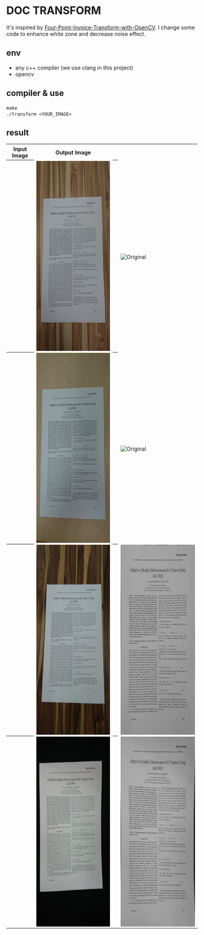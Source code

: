 # DOC TRANSFORM

It's inspired by [Four-Point-Invoice-Transform-with-OpenCV](https://github.com/KMKnation/Four-Point-Invoice-Transform-with-OpenCV). I change some code to enhance white zone and decrease noise effect.

## env
- any c++ compiler (we use clang in this project)
- opencv

## compiler & use
```
make
./transform <YOUR_IMAGE>
```

## result
<Table>
    <tr>
        <th>Input Image</th>
        <th>Output Image</th>
    </tr>
    <tr>
        <th><td><img src="https://github.com/jysh1214/doc_transform/blob/main/asset/1.jpg" alt="Original" width="400" height="500" align="middle"/></td></th>
        <th><td><img src="https://github.com/jysh1214/doc_transform/blob/main/asset/1_output.png" alt="Original" width="400" height="500" align="middle"/></td></th>
    </tr>
        <tr>
        <th><td><img src="https://github.com/jysh1214/doc_transform/blob/main/asset/2.jpg" alt="Original" width="400" height="500" align="middle"/></td></th>
        <th><td><img src="https://github.com/jysh1214/doc_transform/blob/main/asset/2_output.png" alt="Original" width="400" height="500" align="middle"/></td></th>
    </tr>
        <tr>
        <th><td><img src="https://github.com/jysh1214/doc_transform/blob/main/asset/3.jpg" alt="Original" width="400" height="500" align="middle"/></td></th>
        <th><td><img src="https://github.com/jysh1214/doc_transform/blob/main/asset/3_output.png" alt="Original" width="400" height="500" align="middle"/></td></th>
    </tr>
        <tr>
        <th><td><img src="https://github.com/jysh1214/doc_transform/blob/main/asset/4.jpg" alt="Original" width="400" height="500" align="middle"/></td></th>
        <th><td><img src="https://github.com/jysh1214/doc_transform/blob/main/asset/4_output.png" alt="Original" width="400" height="500" align="middle"/></td></th>
    </tr>
</Table>
